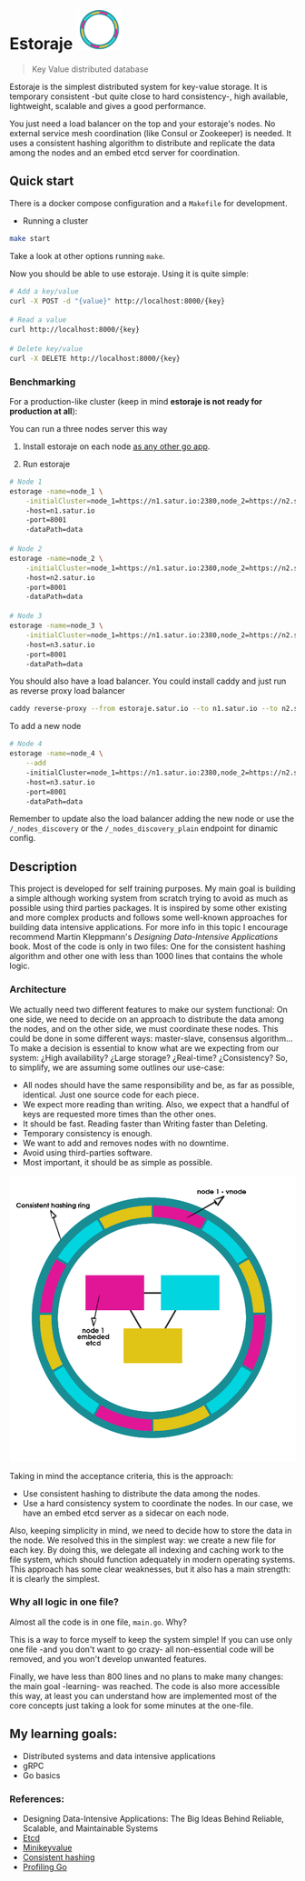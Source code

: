 # Estoraje ![Estoraje ring](docs/estoraje_ring.svg)
> Key Value distributed database

Estoraje is the simplest distributed system for key-value storage. It is temporary consistent -but quite close to hard consistency-, high available, lightweight, scalable and gives a good performance.

You just need a load balancer on the top and your estoraje's nodes. No external service mesh coordination (like Consul or Zookeeper) is needed. It uses a consistent hashing algorithm to distribute and replicate the data among the nodes and an embed etcd server for coordination.

## Quick start
There is a docker compose configuration and a `Makefile` for development.

* Running a cluster
```sh
make start
```

Take a look at other options running `make`.

Now you should be able to use estoraje. Using it is quite simple:

```sh
# Add a key/value
curl -X POST -d "{value}" http://localhost:8000/{key}

# Read a value
curl http://localhost:8000/{key}

# Delete key/value
curl -X DELETE http://localhost:8000/{key}
```

### Benchmarking
For a production-like cluster (keep in mind **estoraje is not ready for production at all**):

You can run a three nodes server this way

1. Install estoraje on each node [as any other go app](https://go.dev/doc/tutorial/compile-install).

2. Run estoraje
```sh
# Node 1
estorage -name=node_1 \
	-initialCluster=node_1=https://n1.satur.io:2380,node_2=https://n2.satur.io:2380,node_3=https://n3.satur.io:2380
	-host=n1.satur.io
	-port=8001
	-dataPath=data
	
# Node 2
estorage -name=node_2 \
	-initialCluster=node_1=https://n1.satur.io:2380,node_2=https://n2.satur.io:2380,node_3=https://n3.satur.io:2380
	-host=n2.satur.io
	-port=8001
	-dataPath=data
	
# Node 3
estorage -name=node_3 \
	-initialCluster=node_1=https://n1.satur.io:2380,node_2=https://n2.satur.io:2380,node_3=https://n3.satur.io:2380
	-host=n3.satur.io
	-port=8001
	-dataPath=data
```

You should also have a load balancer. You could install caddy and just run as reverse proxy load balancer

```sh
caddy reverse-proxy --from estoraje.satur.io --to n1.satur.io --to n2.satur.io --to n3.satur.io
```

To add a new node
```sh
# Node 4
estorage -name=node_4 \
	--add
	-initialCluster=node_1=https://n1.satur.io:2380,node_2=https://n2.satur.io:2380,node_3=https://n3.satur.io:2380,node_4=https://n4.satur.io:2380
	-host=n3.satur.io
	-port=8001
	-dataPath=data
```

Remember to update also the load balancer adding the new node or use the `/_nodes_discovery` or the `/_nodes_discovery_plain` endpoint for dinamic config.

## Description

This project is developed for self training purposes. My main goal is building a simple although working system from scratch trying to avoid as much as possible using third parties packages. It is inspired by some other existing and more complex products and follows some well-known approaches for building data intensive applications. For more info in this topic I encourage recommend Martin Kleppmann's _Designing Data-Intensive Applications_ book. Most of the code is only in two files: One for the consistent hashing algorithm and other one with less than 1000 lines that contains the whole logic.

### Architecture

We actually need two different features to make our system functional: On one side, we need to decide on an approach to distribute the data among the nodes, and on the other side, we must coordinate these nodes.
This could be done in some different ways: master-slave, consensus algorithm... To make a decision is essential to know what are we expecting from our system: ¿High availability? ¿Large storage? ¿Real-time? ¿Consistency? So, to simplify, we are assuming some outlines our use-case:

- All nodes should have the same responsibility and be, as far as possible, identical. Just one source code for each piece.
- We expect more reading than writing. Also, we expect that a handful of keys are requested more times than the other ones.
- It should be fast. Reading faster than Writing faster than Deleting.
- Temporary consistency is enough.
- We want to add and removes nodes with no downtime.
- Avoid using third-parties software.
- Most important, it should be as simple as possible.

![Architecture schema](docs/schema.png)

Taking in mind the acceptance criteria, this is the approach:

- Use consistent hashing to distribute the data among the nodes.
- Use a hard consistency system to coordinate the nodes. In our case, we have an embed etcd server as a sidecar on each node.

Also, keeping simplicity in mind, we need to decide how to store the data in the node. We resolved this in the simplest way: we create a new file for each key. By doing this, we delegate all indexing and caching work to the file system, which should function adequately in modern operating systems. This approach has some clear weaknesses, but it also has a main strength: it is clearly the simplest.

### Why all logic in one file?
Almost all the code is in one file, `main.go`. Why?

This is a way to force myself to keep the system simple! If you can use only one file -and you don't want to go crazy- all non-essential code will be removed, and you won't develop unwanted features.

Finally, we have less than 800 lines and no plans to make many changes: the main goal -learning- was reached. The code is also more accessible this way, at least you can understand how are implemented most of the core concepts just taking a look for some minutes at the one-file.

## My learning goals:
- Distributed systems and data intensive applications
- gRPC
- Go basics 

### References:
- Designing Data-Intensive Applications: The Big Ideas Behind Reliable, Scalable, and Maintainable Systems
- [Etcd](https://etcd.io/ "A distributed, reliable key-value store for the most critical data of a distributed system ")
- [Minikeyvalue](https://github.com/geohot/minikeyvalue "~1000 line distributed key value store")
- [Consistent hashing](https://www.paperplanes.de/2011/12/9/the-magic-of-consistent-hashing.html "The Simple Magic of Consistent Hashing")
- [Profiling Go](https://github.com/DataDog/go-profiler-notes/blob/main/guide/README.md "The Busy Developer's Guide to Go Profiling, Tracing and Observability")